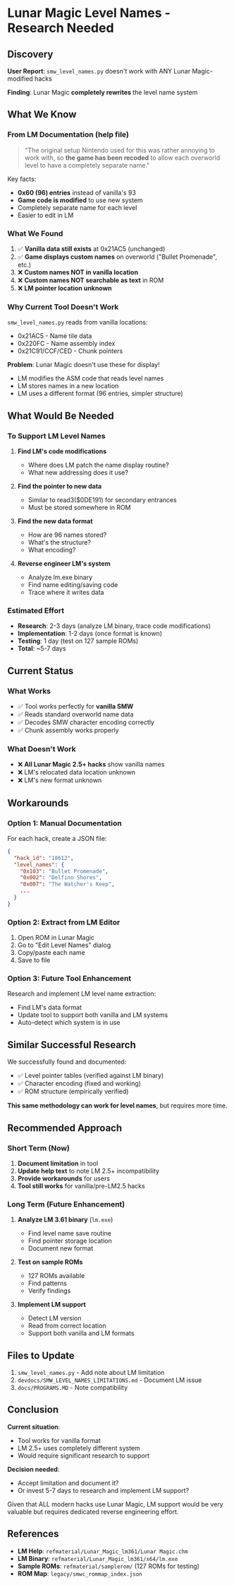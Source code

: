 # Lunar Magic Level Names - Research Needed

## Discovery

**User Report**: `smw_level_names.py` doesn't work with ANY Lunar Magic-modified hacks

**Finding**: Lunar Magic **completely rewrites** the level name system

## What We Know

### From LM Documentation (help file)

> "The original setup Nintendo used for this was rather annoying to work with, so **the game has been recoded** to allow each overworld level to have a completely separate name."

Key facts:
- **0x60 (96) entries** instead of vanilla's 93
- **Game code is modified** to use new system
- Completely separate name for each level
- Easier to edit in LM

### What We Found

1. ✅ **Vanilla data still exists** at 0x21AC5 (unchanged)
2. ✅ **Game displays custom names** on overworld ("Bullet Promenade", etc.)
3. ❌ **Custom names NOT in vanilla location**
4. ❌ **Custom names NOT searchable as text** in ROM
5. ❌ **LM pointer location unknown**

### Why Current Tool Doesn't Work

`smw_level_names.py` reads from vanilla locations:
- 0x21AC5 - Name tile data
- 0x220FC - Name assembly index
- 0x21C91/CCF/CED - Chunk pointers

**Problem**: Lunar Magic doesn't use these for display!
- LM modifies the ASM code that reads level names
- LM stores names in a new location
- LM uses a different format (96 entries, simpler structure)

## What Would Be Needed

### To Support LM Level Names

1. **Find LM's code modifications**
   - Where does LM patch the name display routine?
   - What new addressing does it use?

2. **Find the pointer to new data**
   - Similar to read3($0DE191) for secondary entrances
   - Must be stored somewhere in ROM

3. **Find the new data format**
   - How are 96 names stored?
   - What's the structure?
   - What encoding?

4. **Reverse engineer LM's system**
   - Analyze lm.exe binary
   - Find name editing/saving code
   - Trace where it writes data

### Estimated Effort

- **Research**: 2-3 days (analyze LM binary, trace code modifications)
- **Implementation**: 1-2 days (once format is known)
- **Testing**: 1 day (test on 127 sample ROMs)
- **Total**: ~5-7 days

## Current Status

### What Works

- ✅ Tool works perfectly for **vanilla SMW**
- ✅ Reads standard overworld name data
- ✅ Decodes SMW character encoding correctly
- ✅ Chunk assembly works properly

### What Doesn't Work

- ❌ **All Lunar Magic 2.5+ hacks** show vanilla names
- ❌ LM's relocated data location unknown
- ❌ LM's new format unknown

## Workarounds

### Option 1: Manual Documentation

For each hack, create a JSON file:
```json
{
  "hack_id": "18612",
  "level_names": {
    "0x103": "Bullet Promenade",
    "0x002": "Delfino Shores",
    "0x007": "The Watcher's Keep",
    ...
  }
}
```

### Option 2: Extract from LM Editor

1. Open ROM in Lunar Magic
2. Go to "Edit Level Names" dialog
3. Copy/paste each name
4. Save to file

### Option 3: Future Tool Enhancement

Research and implement LM level name extraction:
- Find LM's data format
- Update tool to support both vanilla and LM systems
- Auto-detect which system is in use

## Similar Successful Research

We successfully found and documented:
- ✅ Level pointer tables (verified against LM binary)
- ✅ Character encoding (fixed and working)
- ✅ ROM structure (empirically verified)

**This same methodology can work for level names**, but requires more time.

## Recommended Approach

### Short Term (Now)

1. **Document limitation** in tool
2. **Update help text** to note LM 2.5+ incompatibility
3. **Provide workarounds** for users
4. **Tool still works** for vanilla/pre-LM2.5 hacks

### Long Term (Future Enhancement)

1. **Analyze LM 3.61 binary** (`lm.exe`)
   - Find level name save routine
   - Find pointer storage location
   - Document new format

2. **Test on sample ROMs**
   - 127 ROMs available
   - Find patterns
   - Verify findings

3. **Implement LM support**
   - Detect LM version
   - Read from correct location
   - Support both vanilla and LM formats

## Files to Update

1. `smw_level_names.py` - Add note about LM limitation
2. `devdocs/SMW_LEVEL_NAMES_LIMITATIONS.md` - Document LM issue
3. `docs/PROGRAMS.MD` - Note compatibility

## Conclusion

**Current situation**:
- Tool works for vanilla format
- LM 2.5+ uses completely different system
- Would require significant research to support

**Decision needed**:
- Accept limitation and document it?
- Or invest 5-7 days to research and implement LM support?

Given that ALL modern hacks use Lunar Magic, LM support would be very valuable but requires dedicated reverse engineering effort.

## References

- **LM Help**: `refmaterial/Lunar_Magic_lm361/Lunar Magic.chm`
- **LM Binary**: `refmaterial/Lunar_Magic_lm361/x64/lm.exe`
- **Sample ROMs**: `refmaterial/samplerom/` (127 ROMs for testing)
- **ROM Map**: `legacy/smwc_rommap_index.json`

